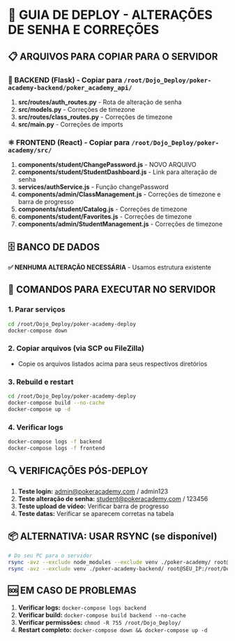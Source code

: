# 🚀 GUIA DE DEPLOY - ALTERAÇÕES DE SENHA E CORREÇÕES

## 📋 ARQUIVOS PARA COPIAR PARA O SERVIDOR

### 🔧 BACKEND (Flask) - Copiar para `/root/Dojo_Deploy/poker-academy-backend/poker_academy_api/`

1. **src/routes/auth_routes.py** - Rota de alteração de senha
2. **src/models.py** - Correções de timezone
3. **src/routes/class_routes.py** - Correções de timezone
4. **src/main.py** - Correções de imports

### ⚛️ FRONTEND (React) - Copiar para `/root/Dojo_Deploy/poker-academy/src/`

1. **components/student/ChangePassword.js** - NOVO ARQUIVO
2. **components/student/StudentDashboard.js** - Link para alteração de senha
3. **services/authService.js** - Função changePassword
4. **components/admin/ClassManagement.js** - Correções de timezone e barra de progresso
5. **components/student/Catalog.js** - Correções de timezone
6. **components/student/Favorites.js** - Correções de timezone
7. **components/admin/StudentManagement.js** - Correções de timezone

## 🗄️ BANCO DE DADOS
**✅ NENHUMA ALTERAÇÃO NECESSÁRIA** - Usamos estrutura existente

## 📝 COMANDOS PARA EXECUTAR NO SERVIDOR

### 1. Parar serviços
```bash
cd /root/Dojo_Deploy/poker-academy-deploy
docker-compose down
```

### 2. Copiar arquivos (via SCP ou FileZilla)
- Copie os arquivos listados acima para seus respectivos diretórios

### 3. Rebuild e restart
```bash
cd /root/Dojo_Deploy/poker-academy-deploy
docker-compose build --no-cache
docker-compose up -d
```

### 4. Verificar logs
```bash
docker-compose logs -f backend
docker-compose logs -f frontend
```

## 🔍 VERIFICAÇÕES PÓS-DEPLOY

1. **Teste login:** admin@pokeracademy.com / admin123
2. **Teste alteração de senha:** student@pokeracademy.com / 123456
3. **Teste upload de vídeo:** Verificar barra de progresso
4. **Teste datas:** Verificar se aparecem corretas na tabela

## 📦 ALTERNATIVA: USAR RSYNC (se disponível)

```bash
# Do seu PC para o servidor
rsync -avz --exclude node_modules --exclude venv ./poker-academy/ root@SEU_IP:/root/Dojo_Deploy/poker-academy/
rsync -avz --exclude venv ./poker-academy-backend/ root@SEU_IP:/root/Dojo_Deploy/poker-academy-backend/
```

## 🆘 EM CASO DE PROBLEMAS

1. **Verificar logs:** `docker-compose logs backend`
2. **Verificar build:** `docker-compose build backend --no-cache`
3. **Verificar permissões:** `chmod -R 755 /root/Dojo_Deploy/`
4. **Restart completo:** `docker-compose down && docker-compose up -d`
